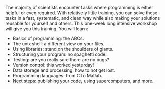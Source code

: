 The majority of scientists encounter tasks where programming is either helpful or even required.
With relatively little training, you can solve these tasks in a fast, systematic, and clean way while also making your solutions reusable for yourself and others.
This one-week long intensive workshop will give you this training.
You will learn:

 * Basics of programming: the ABCs.
 * The unix shell: a different view on your files.
 * Using libraries: stand on the shoulders of giants.
 * Structuring your program: no spaghetti code.
 * Testing: are you really sure there are no bugs?
 * Version control: this worked yesterday!
 * Data storage and processing: how to not get lost.
 * Programming languages: from C to Matlab.
 * Next steps: publishing your code, using supercomputers, and more.
